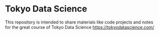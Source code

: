 # Tokyo Data Science

This repository is intended to share materials like code projects and notes for the great course of Tokyo Data Science https://tokyodatascience.com/
